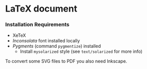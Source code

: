 # LaTeX document

### Installation Requirements

- XeTeX
- *Inconsolata* font installed locally
- *Pygments* (command `pygmentize`) installed
    - Install `mysolarized` style (see `text/solarized` for more info)

To convert some SVG files to PDF you also need Inkscape.
